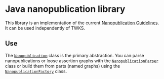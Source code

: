 # Java nanopublication library

This library is an implementation of the current [Nanopublication Guidelines](http://nanopub.org/guidelines/working_draft/). It can be used independently of TWKS.

## Use

The [`Nanopublication`](src/main/java/edu/rpi/tw/twks/nanopub/Nanopublication.java) class is the primary abstraction. You can parse nanopublications or loose assertion graphs with the [`NanopublicationParser`](src/main/java/edu/rpi/tw/twks/nanopub/NanopublicationParser.java) class or build them from parts (named graphs) using the [`NanopublicationFactory`](src/main/java/edu/rpi/tw/twks/nanopub/NanopublicationFactory.java) class. 
